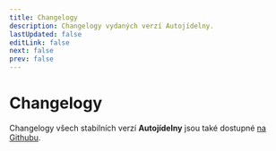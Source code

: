 ```yaml
---
title: Changelogy
description: Changelogy vydaných verzí Autojídelny.
lastUpdated: false
editLink: false
next: false
prev: false
---
```


<script setup>
  import ChangelogsList from "@theme/components/ChangelogsList.vue";
</script>

# Changelogy

Changelogy všech stabilních verzí **Autojídelny** jsou také dostupné [na Githubu](https://github.com/Autojidelna/autojidelna/blob/main/CHANGELOG.md).

<ChangelogsList />
